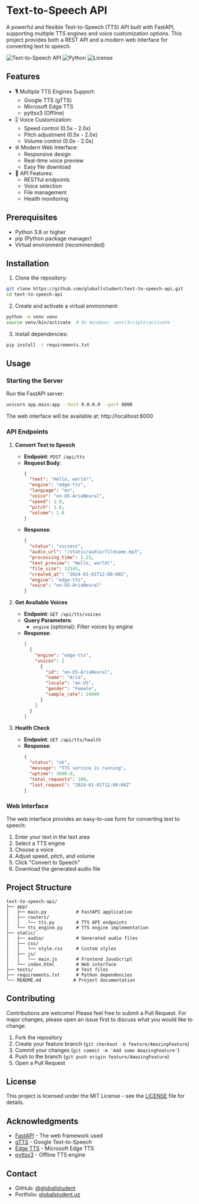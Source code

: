 # Text-to-Speech API

A powerful and flexible Text-to-Speech (TTS) API built with FastAPI, supporting multiple TTS engines and voice customization options. This project provides both a REST API and a modern web interface for converting text to speech.

![Text-to-Speech API](https://img.shields.io/badge/FastAPI-009688?style=for-the-badge&logo=fastapi&logoColor=white)
![Python](https://img.shields.io/badge/Python-3.8%2B-blue?style=for-the-badge&logo=python&logoColor=white)
![License](https://img.shields.io/badge/License-MIT-green?style=for-the-badge)

## Features

- 🎙️ Multiple TTS Engines Support:
  - Google TTS (gTTS)
  - Microsoft Edge TTS
  - pyttsx3 (Offline)
- 🎚️ Voice Customization:
  - Speed control (0.5x - 2.0x)
  - Pitch adjustment (0.5x - 2.0x)
  - Volume control (0.0x - 2.0x)
- 🌐 Modern Web Interface:
  - Responsive design
  - Real-time voice preview
  - Easy file download
- 🔧 API Features:
  - RESTful endpoints
  - Voice selection
  - File management
  - Health monitoring

## Prerequisites

- Python 3.8 or higher
- pip (Python package manager)
- Virtual environment (recommended)

## Installation

1. Clone the repository:
```bash
git clone https://github.com/globallstudent/text-to-speech-api.git
cd text-to-speech-api
```

2. Create and activate a virtual environment:
```bash
python -m venv venv
source venv/bin/activate  # On Windows: venv\Scripts\activate
```

3. Install dependencies:
```bash
pip install -r requirements.txt
```

## Usage

### Starting the Server

Run the FastAPI server:
```bash
uvicorn app.main:app --host 0.0.0.0 --port 8000
```

The web interface will be available at: http://localhost:8000

### API Endpoints

1. **Convert Text to Speech**
   - **Endpoint**: `POST /api/tts`
   - **Request Body**:
     ```json
     {
       "text": "Hello, world!",
       "engine": "edge-tts",
       "language": "en",
       "voice": "en-US-AriaNeural",
       "speed": 1.0,
       "pitch": 1.0,
       "volume": 1.0
     }
     ```
   - **Response**:
     ```json
     {
       "status": "success",
       "audio_url": "/static/audio/filename.mp3",
       "processing_time": 1.23,
       "text_preview": "Hello, world!",
       "file_size": 12345,
       "created_at": "2024-01-01T12:00:00Z",
       "engine": "edge-tts",
       "voice": "en-US-AriaNeural"
     }
     ```

2. **Get Available Voices**
   - **Endpoint**: `GET /api/tts/voices`
   - **Query Parameters**:
     - `engine` (optional): Filter voices by engine
   - **Response**:
     ```json
     [
       {
         "engine": "edge-tts",
         "voices": [
           {
             "id": "en-US-AriaNeural",
             "name": "Aria",
             "locale": "en-US",
             "gender": "Female",
             "sample_rate": 24000
           }
         ]
       }
     ]
     ```

3. **Health Check**
   - **Endpoint**: `GET /api/tts/health`
   - **Response**:
     ```json
     {
       "status": "ok",
       "message": "TTS service is running",
       "uptime": 3600.0,
       "total_requests": 100,
       "last_request": "2024-01-01T12:00:00Z"
     }
     ```

### Web Interface

The web interface provides an easy-to-use form for converting text to speech:

1. Enter your text in the text area
2. Select a TTS engine
3. Choose a voice
4. Adjust speed, pitch, and volume
5. Click "Convert to Speech"
6. Download the generated audio file

## Project Structure

```
text-to-speech-api/
├── app/
│   ├── main.py           # FastAPI application
│   ├── routers/
│   │   └── tts.py        # TTS API endpoints
│   └── tts_engine.py     # TTS engine implementation
├── static/
│   ├── audio/            # Generated audio files
│   ├── css/
│   │   └── style.css     # Custom styles
│   ├── js/
│   │   └── main.js       # Frontend JavaScript
│   └── index.html        # Web interface
├── tests/                # Test files
├── requirements.txt      # Python dependencies
└── README.md            # Project documentation
```

## Contributing

Contributions are welcome! Please feel free to submit a Pull Request. For major changes, please open an issue first to discuss what you would like to change.

1. Fork the repository
2. Create your feature branch (`git checkout -b feature/AmazingFeature`)
3. Commit your changes (`git commit -m 'Add some AmazingFeature'`)
4. Push to the branch (`git push origin feature/AmazingFeature`)
5. Open a Pull Request

## License

This project is licensed under the MIT License - see the [LICENSE](LICENSE) file for details.

## Acknowledgments

- [FastAPI](https://fastapi.tiangolo.com/) - The web framework used
- [gTTS](https://gtts.readthedocs.io/) - Google Text-to-Speech
- [Edge TTS](https://github.com/rany2/edge-tts) - Microsoft Edge TTS
- [pyttsx3](https://pyttsx3.readthedocs.io/) - Offline TTS engine

## Contact

- GitHub: [@globallstudent](https://github.com/globallstudent)
- Portfolio: [globalstudent.uz](https://globalstudent.uz)